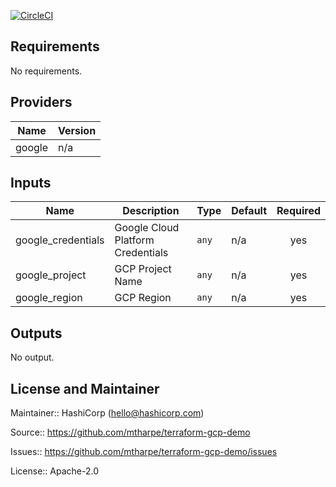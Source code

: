 [![CircleCI](https://dl.circleci.com/status-badge/img/gh/mtharpe/terraform-gcp-demo/tree/master.svg?style=svg)](https://dl.circleci.com/status-badge/redirect/gh/mtharpe/terraform-gcp-demo/tree/master)

## Requirements

No requirements.

## Providers

| Name | Version |
|------|---------|
| google | n/a |

## Inputs

| Name | Description | Type | Default | Required |
|------|-------------|------|---------|:--------:|
| google\_credentials | Google Cloud Platform Credentials | `any` | n/a | yes |
| google\_project | GCP Project Name | `any` | n/a | yes |
| google\_region | GCP Region | `any` | n/a | yes |

## Outputs

No output.

## License and Maintainer

Maintainer:: HashiCorp (<hello@hashicorp.com>)

Source:: https://github.com/mtharpe/terraform-gcp-demo

Issues:: https://github.com/mtharpe/terraform-gcp-demo/issues

License:: Apache-2.0
